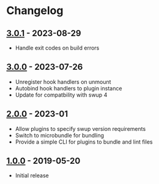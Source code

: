 # Changelog

<!-- ## [Unreleased] -->

## [3.0.1] - 2023-08-29

- Handle exit codes on build errors

## [3.0.0] - 2023-07-26

- Unregister hook handlers on unmount
- Autobind hook handlers to plugin instance
- Update for compatbility with swup 4

## [2.0.0] - 2023-01

- Allow plugins to specify swup version requirements
- Switch to microbundle for bundling
- Provide a simple CLI for plugins to bundle and lint files

## [1.0.0] - 2019-05-20

- Initial release

[Unreleased]: https://github.com/swup/plugin/compare/3.0.1...HEAD

[3.0.1]: https://github.com/swup/plugin/releases/tag/3.0.1
[3.0.0]: https://github.com/swup/plugin/releases/tag/3.0.0
[2.0.0]: https://github.com/swup/plugin/releases/tag/2.0.0
[1.0.0]: https://github.com/swup/plugin/releases/tag/1.0.0
